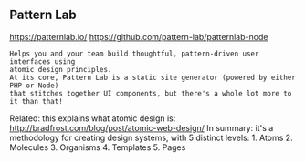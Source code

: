 Pattern Lab
-----------
https://patternlab.io/
https://github.com/pattern-lab/patternlab-node

```
Helps you and your team build thoughtful, pattern-driven user interfaces using
atomic design principles.
At its core, Pattern Lab is a static site generator (powered by either PHP or Node)
that stitches together UI components, but there's a whole lot more to it than that!
```

Related: this explains what atomic design is: http://bradfrost.com/blog/post/atomic-web-design/
In summary: it's a methodology for creating design systems, with 5 distinct levels:
    1. Atoms
    2. Molecules
    3. Organisms
    4. Templates
    5. Pages

